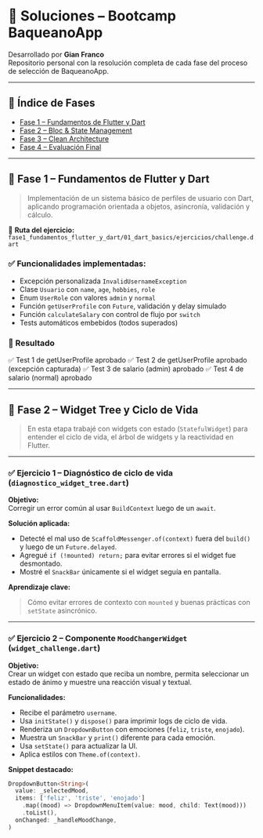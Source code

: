 # 🧭 Soluciones – Bootcamp BaqueanoApp

Desarrollado por **Gian Franco**  
Repositorio personal con la resolución completa de cada fase del proceso de selección de BaqueanoApp.

---

## 📁 Índice de Fases

- [Fase 1 – Fundamentos de Flutter y Dart](#fase-1--fundamentos-de-flutter-y-dart)
- [Fase 2 – Bloc & State Management](#fase-2--bloc--state-management)
- [Fase 3 – Clean Architecture](#fase-3--clean-architecture)
- [Fase 4 – Evaluación Final](#fase-4--evaluación-final)

---

## 🧩 Fase 1 – Fundamentos de Flutter y Dart

> Implementación de un sistema básico de perfiles de usuario con Dart, aplicando programación orientada a objetos, asincronía, validación y cálculo.

📌 **Ruta del ejercicio:** `fase1_fundamentos_flutter_y_dart/01_dart_basics/ejercicios/challenge.dart`

### ✅ Funcionalidades implementadas:
- Excepción personalizada `InvalidUsernameException`
- Clase `Usuario` con `name`, `age`, `hobbies`, `role`
- Enum `UserRole` con valores `admin` y `normal`
- Función `getUserProfile` con `Future`, validación y delay simulado
- Función `calculateSalary` con control de flujo por `switch`
- Tests automáticos embebidos (todos superados)

### 🧪 Resultado
✅ Test 1 de getUserProfile aprobado
✅ Test 2 de getUserProfile aprobado (excepción capturada)
✅ Test 3 de salario (admin) aprobado
✅ Test 4 de salario (normal) aprobado


---

## 🧩 Fase 2 – Widget Tree y Ciclo de Vida

> En esta etapa trabajé con widgets con estado (`StatefulWidget`) para entender el ciclo de vida, el árbol de widgets y la reactividad en Flutter.

---

### ✅ Ejercicio 1 – Diagnóstico de ciclo de vida (`diagnostico_widget_tree.dart`)

**Objetivo:**  
Corregir un error común al usar `BuildContext` luego de un `await`.

**Solución aplicada:**
- Detecté el mal uso de `ScaffoldMessenger.of(context)` fuera del `build()` y luego de un `Future.delayed`.
- Agregué `if (!mounted) return;` para evitar errores si el widget fue desmontado.
- Mostré el `SnackBar` únicamente si el widget seguía en pantalla.

**Aprendizaje clave:**  
> Cómo evitar errores de contexto con `mounted` y buenas prácticas con `setState` asincrónico.

---

### ✅ Ejercicio 2 – Componente `MoodChangerWidget` (`widget_challenge.dart`)

**Objetivo:**  
Crear un widget con estado que reciba un nombre, permita seleccionar un estado de ánimo y muestre una reacción visual y textual.

**Funcionalidades:**
- Recibe el parámetro `username`.
- Usa `initState()` y `dispose()` para imprimir logs de ciclo de vida.
- Renderiza un `DropdownButton` con emociones (`feliz`, `triste`, `enojado`).
- Muestra un `SnackBar` y `print()` diferente para cada emoción.
- Usa `setState()` para actualizar la UI.
- Aplica estilos con `Theme.of(context)`.

**Snippet destacado:**
```dart
DropdownButton<String>(
  value: _selectedMood,
  items: ['feliz', 'triste', 'enojado']
    .map((mood) => DropdownMenuItem(value: mood, child: Text(mood)))
    .toList(),
  onChanged: _handleMoodChange,
)
